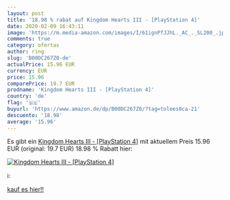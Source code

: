 ```yaml
---
layout: post
title: '18.98 % rabat auf Kingdom Hearts III - [PlayStation 4]'
date: 2020-02-09 16:43:11
image: 'https://m.media-amazon.com/images/I/61ignPfJJhL._AC_._SL200_.jpg'
comments: true
category: ofertas
author: ring
slug: 'B00DC267Z0-de'
actualPrice: 15.96 EUR
currency: EUR
price: 15.96
comparePrice: 19.7 EUR
prodname: 'Kingdom Hearts III - [PlayStation 4]'
country: 'de'
flag: '🇩🇪'
buyurl: 'https://www.amazon.de/dp/B00DC267Z0/?tag=tolees0ca-21'
descuento: '18.98'
average: '15.96'
---
```


Es gibt ein [Kingdom Hearts III - [PlayStation 4]](https://www.amazon.de/dp/B00DC267Z0/?tag=tolees0ca-21) mit aktuellem Preis 15.96 EUR (original: 19.7 EUR) 18.98 % Rabatt hier:

[![Kingdom Hearts III - [PlayStation 4]](https://m.media-amazon.com/images/I/61ignPfJJhL._AC_._SL200_.jpg)](https://www.amazon.de/dp/B00DC267Z0/?tag=tolees0ca-21)

ℹ️:


[kauf es hier!!](https://www.amazon.de/dp/B00DC267Z0/?tag=tolees0ca-21)

